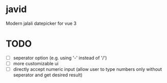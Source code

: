 # javid

Modern jalali datepicker for vue 3

# TODO

- [ ] seperator option (e.g. using '-' instead of '/')
- [ ] more customizable ui
- [ ] directly accept numeric input (allow user to type numbers only without seperator and get desired result)
